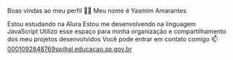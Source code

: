 Boas vindas ao meu perfil 💙💙
Meu nome é Yasmim Amarantes

Estou estudando na Alura
Estou me desenvolvendo na linguagem JavaScript
Utilizo esse espaço para minha organização e compartilhamento dos meu projetos desenvolvidos
Você pode entrar em contato comigo 📫
0001092848769sp@al.educacao.sp.gov.br
